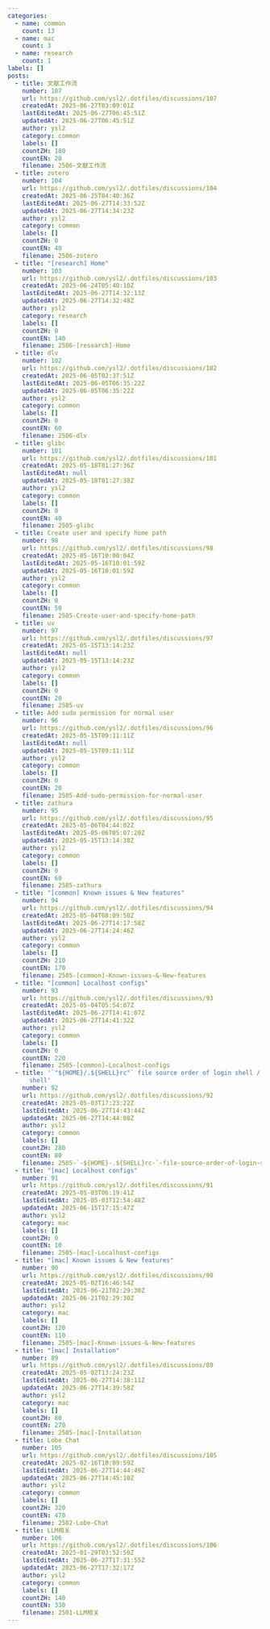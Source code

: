 ```yaml
---
categories:
  - name: common
    count: 13
  - name: mac
    count: 3
  - name: research
    count: 1
labels: []
posts:
  - title: 文献工作流
    number: 107
    url: https://github.com/ysl2/.dotfiles/discussions/107
    createdAt: 2025-06-27T03:09:01Z
    lastEditedAt: 2025-06-27T06:45:51Z
    updatedAt: 2025-06-27T06:45:51Z
    author: ysl2
    category: common
    labels: []
    countZH: 180
    countEN: 20
    filename: 2506-文献工作流
  - title: zotero
    number: 104
    url: https://github.com/ysl2/.dotfiles/discussions/104
    createdAt: 2025-06-25T04:40:36Z
    lastEditedAt: 2025-06-27T14:33:52Z
    updatedAt: 2025-06-27T14:34:23Z
    author: ysl2
    category: common
    labels: []
    countZH: 0
    countEN: 40
    filename: 2506-zotero
  - title: "[research] Home"
    number: 103
    url: https://github.com/ysl2/.dotfiles/discussions/103
    createdAt: 2025-06-24T05:40:10Z
    lastEditedAt: 2025-06-27T14:32:13Z
    updatedAt: 2025-06-27T14:32:48Z
    author: ysl2
    category: research
    labels: []
    countZH: 0
    countEN: 140
    filename: 2506-[research]-Home
  - title: dlv
    number: 102
    url: https://github.com/ysl2/.dotfiles/discussions/102
    createdAt: 2025-06-05T02:37:51Z
    lastEditedAt: 2025-06-05T06:35:22Z
    updatedAt: 2025-06-05T06:35:22Z
    author: ysl2
    category: common
    labels: []
    countZH: 0
    countEN: 60
    filename: 2506-dlv
  - title: glibc
    number: 101
    url: https://github.com/ysl2/.dotfiles/discussions/101
    createdAt: 2025-05-18T01:27:36Z
    lastEditedAt: null
    updatedAt: 2025-05-18T01:27:38Z
    author: ysl2
    category: common
    labels: []
    countZH: 0
    countEN: 40
    filename: 2505-glibc
  - title: Create user and specify home path
    number: 98
    url: https://github.com/ysl2/.dotfiles/discussions/98
    createdAt: 2025-05-16T10:00:04Z
    lastEditedAt: 2025-05-16T10:01:59Z
    updatedAt: 2025-05-16T10:01:59Z
    author: ysl2
    category: common
    labels: []
    countZH: 0
    countEN: 50
    filename: 2505-Create-user-and-specify-home-path
  - title: uv
    number: 97
    url: https://github.com/ysl2/.dotfiles/discussions/97
    createdAt: 2025-05-15T13:14:23Z
    lastEditedAt: null
    updatedAt: 2025-05-15T13:14:23Z
    author: ysl2
    category: common
    labels: []
    countZH: 0
    countEN: 20
    filename: 2505-uv
  - title: Add sudo permission for normal user
    number: 96
    url: https://github.com/ysl2/.dotfiles/discussions/96
    createdAt: 2025-05-15T09:11:11Z
    lastEditedAt: null
    updatedAt: 2025-05-15T09:11:11Z
    author: ysl2
    category: common
    labels: []
    countZH: 0
    countEN: 20
    filename: 2505-Add-sudo-permission-for-normal-user
  - title: zathura
    number: 95
    url: https://github.com/ysl2/.dotfiles/discussions/95
    createdAt: 2025-05-06T04:44:02Z
    lastEditedAt: 2025-05-06T05:07:20Z
    updatedAt: 2025-05-15T13:14:38Z
    author: ysl2
    category: common
    labels: []
    countZH: 0
    countEN: 60
    filename: 2505-zathura
  - title: "[common] Known issues & New features"
    number: 94
    url: https://github.com/ysl2/.dotfiles/discussions/94
    createdAt: 2025-05-04T08:09:50Z
    lastEditedAt: 2025-06-27T14:17:58Z
    updatedAt: 2025-06-27T14:24:46Z
    author: ysl2
    category: common
    labels: []
    countZH: 210
    countEN: 170
    filename: 2505-[common]-Known-issues-&-New-features
  - title: "[common] Localhost configs"
    number: 93
    url: https://github.com/ysl2/.dotfiles/discussions/93
    createdAt: 2025-05-04T05:54:07Z
    lastEditedAt: 2025-06-27T14:41:07Z
    updatedAt: 2025-06-27T14:41:32Z
    author: ysl2
    category: common
    labels: []
    countZH: 0
    countEN: 220
    filename: 2505-[common]-Localhost-configs
  - title: '`"${HOME}/.${SHELL}rc"` file source order of login shell / non-login
      shell'
    number: 92
    url: https://github.com/ysl2/.dotfiles/discussions/92
    createdAt: 2025-05-03T17:23:22Z
    lastEditedAt: 2025-06-27T14:43:44Z
    updatedAt: 2025-06-27T14:44:08Z
    author: ysl2
    category: common
    labels: []
    countZH: 280
    countEN: 80
    filename: 2505-`-${HOME}-.${SHELL}rc-`-file-source-order-of-login-shell-non-login-shell
  - title: "[mac] Localhost configs"
    number: 91
    url: https://github.com/ysl2/.dotfiles/discussions/91
    createdAt: 2025-05-03T06:19:41Z
    lastEditedAt: 2025-05-03T12:54:48Z
    updatedAt: 2025-06-15T17:15:47Z
    author: ysl2
    category: mac
    labels: []
    countZH: 0
    countEN: 10
    filename: 2505-[mac]-Localhost-configs
  - title: "[mac] Known issues & New features"
    number: 90
    url: https://github.com/ysl2/.dotfiles/discussions/90
    createdAt: 2025-05-02T16:46:54Z
    lastEditedAt: 2025-06-21T02:29:30Z
    updatedAt: 2025-06-21T02:29:30Z
    author: ysl2
    category: mac
    labels: []
    countZH: 120
    countEN: 110
    filename: 2505-[mac]-Known-issues-&-New-features
  - title: "[mac] Installation"
    number: 89
    url: https://github.com/ysl2/.dotfiles/discussions/89
    createdAt: 2025-05-02T13:24:23Z
    lastEditedAt: 2025-06-27T14:38:11Z
    updatedAt: 2025-06-27T14:39:58Z
    author: ysl2
    category: mac
    labels: []
    countZH: 80
    countEN: 270
    filename: 2505-[mac]-Installation
  - title: Lobe Chat
    number: 105
    url: https://github.com/ysl2/.dotfiles/discussions/105
    createdAt: 2025-02-16T10:09:59Z
    lastEditedAt: 2025-06-27T14:44:49Z
    updatedAt: 2025-06-27T14:45:10Z
    author: ysl2
    category: common
    labels: []
    countZH: 320
    countEN: 470
    filename: 2502-Lobe-Chat
  - title: LLM相关
    number: 106
    url: https://github.com/ysl2/.dotfiles/discussions/106
    createdAt: 2025-01-29T03:52:50Z
    lastEditedAt: 2025-06-27T17:31:55Z
    updatedAt: 2025-06-27T17:32:17Z
    author: ysl2
    category: common
    labels: []
    countZH: 140
    countEN: 330
    filename: 2501-LLM相关
---
```


